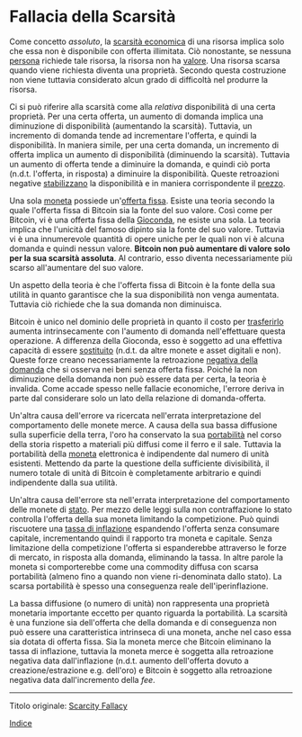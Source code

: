 # Fallacia della Scarsità



Come concetto _assoluto_, la [scarsità economica](https://en.wikipedia.org/wiki/Scarcity) di una risorsa implica solo che essa non è disponibile con offerta illimitata. Ciò nonostante, se nessuna [persona](ch101-glossary.md#persona) richiede tale risorsa, la risorsa non ha [valore](ch101-glossary.md#valore). Una risorsa scarsa quando viene richiesta diventa una proprietà. Secondo questa costruzione non viene tuttavia considerato alcun grado di difficoltà nel produrre la risorsa.

Ci si può riferire alla scarsità come alla _relativa_ disponibilità di una certa proprietà. Per una certa offerta, un aumento di domanda implica una diminuzione di disponibilità (aumentando la scarsità). Tuttavia, un incremento di domanda tende ad incrementare l'offerta, e quindi la disponibilità. In maniera simile, per una certa domanda, un incremento di offerta implica un aumento di disponibilità (diminuendo la scarsità). Tuttavia un aumento di offerta tende a diminuire la domanda, e quindi ciò porta (n.d.t. l'offerta, in risposta) a diminuire la disponibilità. Queste retroazioni negative [stabilizzano](ch030-stability-property.md) la disponibilità e in maniera corrispondente il [prezzo](ch101-glossary.md#prezzo).  

Una sola [moneta](ch101-glossary.md#moneta) possiede un'[offerta fissa](ch062-inflation-fallacy.md). Esiste una teoria secondo la quale l'offerta fissa di Bitcoin sia la fonte del suo valore. Così come per Bitcoin, vi è una offerta fissa della [Gioconda](https://it.wikipedia.org/wiki/Gioconda), ne esiste una sola. La teoria implica che l'unicità del famoso dipinto sia la fonte del suo valore. Tuttavia vi è una innumerevole quantità di opere uniche per le quali non vi è alcuna domanda e quindi nessun valore. **Bitcoin non può aumentare di valore solo per la sua scarsità assoluta**. Al contrario, esso diventa necessariamente più scarso all'aumentare del suo valore.

Un aspetto della teoria è che l'offerta fissa di Bitcoin è la fonte della sua utilità in quanto garantisce che la sua disponibilità non venga aumentata. Tuttavia ciò richiede che la sua domanda non diminuisca.

Bitcoin è unico nel dominio delle proprietà in quanto il costo per [trasferirlo](ch101-glossary.md#scambio-di-unità) aumenta intrinsecamente con l'aumento di domanda nell'effettuare questa operazione. A differenza della Gioconda, esso è soggetto ad una effettiva capacità di essere [sostituito](ch026-substitution-principle.md) (n.d.t. da altre monete e asset digitali e non). Queste forze creano necessariamente la retroazione [negativa della domanda](ch065-lunar-fallacy.md) che si osserva nei beni senza offerta fissa. Poiché la non diminuzione della domanda non può essere data per certa, la teoria è invalida. Come accade spesso nelle fallacie economiche, l'errore deriva in parte dal considerare solo un lato della relazione di domanda-offerta.

Un'altra causa dell'errore va ricercata nell'errata interpretazione del comportamento delle monete merce. A causa della sua bassa diffusione sulla superficie della terra, l'oro ha conservato la sua [portabilità](https://en.m.wikipedia.org/wiki/Money#Properties) nel corso della storia rispetto a materiali più diffusi come il ferro e il sale. Tuttavia la portabilità della [moneta](ch005-money-taxonomy.md) elettronica è indipendente dal numero di unità esistenti. Mettendo da parte la questione della sufficiente divisibilità, il numero totale di unità di Bitcoin è completamente arbitrario e quindi indipendente dalla sua utilità.

Un'altra causa dell'errore sta nell'errata interpretazione del comportamento delle monete di [stato](ch101-glossary.md#stato). Per mezzo delle leggi sulla non contraffazione lo stato controlla l'offerta della sua moneta limitando la competizione. Può quindi riscuotere una [tassa di inflazione](https://it.wikipedia.org/wiki/Signoraggio) espandendo l'offerta senza consumare capitale, incrementando quindi il rapporto tra moneta e capitale. Senza limitazione della competizione l'offerta si espanderebbe attraverso le forze di mercato, in risposta alla domanda, eliminando la tassa. In altre parole la moneta si comporterebbe come una commodity diffusa con scarsa portabilità (almeno fino a quando non viene ri-denominata dallo stato). La scarsa portabilità è spesso una conseguenza reale dell'iperinflazione.

La bassa diffusione (o numero di unità) non rappresenta una proprietà monetaria importante eccetto per quanto riguarda la portabilità. La scarsità è una funzione sia dell'offerta che della domanda e di conseguenza non può essere una caratteristica intrinseca di una moneta, anche nel caso essa sia dotata di offerta fissa. Sia la moneta merce che Bitcoin eliminano la tassa di inflazione, tuttavia la moneta merce è soggetta alla retroazione negativa data dall'inflazione (n.d.t. aumento dell'offerta dovuto a creazione/estrazione e.g. dell'oro) e Bitcoin è soggetto alla retroazione negativa data dall'incremento della _fee_.

---

Titolo originale: [Scarcity Fallacy](https://github.com/libbitcoin/libbitcoin-system/wiki/Scarcity-Fallacy)

[Indice](/README.md)